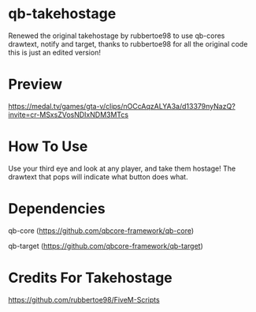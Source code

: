# qb-takehostage
Renewed  the original takehostage by rubbertoe98 to use qb-cores drawtext, notify and target, thanks to rubbertoe98 for all the original code this is just an edited version!

# Preview

https://medal.tv/games/gta-v/clips/nOCcAqzALYA3a/d13379nyNazQ?invite=cr-MSxsZVosNDIxNDM3MTcs

# How To Use
Use your third eye and look at any player, and take them hostage! The drawtext that pops will indicate what button does what.

# Dependencies
qb-core (https://github.com/qbcore-framework/qb-core)

qb-target (https://github.com/qbcore-framework/qb-target)

# Credits For Takehostage

https://github.com/rubbertoe98/FiveM-Scripts
